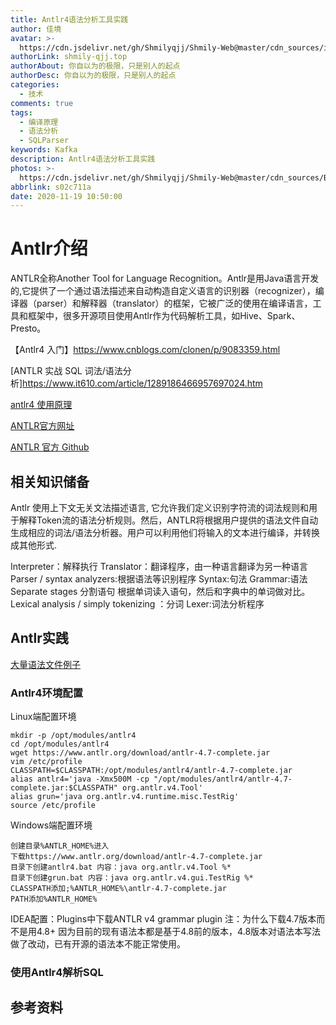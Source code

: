 ```yaml
---
title: Antlr4语法分析工具实践
author: 佳境
avatar: >-
  https://cdn.jsdelivr.net/gh/Shmilyqjj/Shmily-Web@master/cdn_sources/img/custom/avatar.jpg
authorLink: shmily-qjj.top
authorAbout: 你自以为的极限，只是别人的起点
authorDesc: 你自以为的极限，只是别人的起点
categories:
  - 技术
comments: true
tags:
  - 编译原理
  - 语法分析
  - SQLParser
keywords: Kafka
description: Antlr4语法分析工具实践
photos: >-
  https://cdn.jsdelivr.net/gh/Shmilyqjj/Shmily-Web@master/cdn_sources/Blog_Images/Kafka/Kafka-Cover.jpg
abbrlink: s02c711a
date: 2020-11-19 10:50:00
---
```

# Antlr介绍  
ANTLR全称Another Tool for Language Recognition。Antlr是用Java语言开发的,它提供了一个通过语法描述来自动构造自定义语言的识别器（recognizer），编译器（parser）和解释器（translator）的框架，它被广泛的使用在编译语言，工具和框架中，很多开源项目使用Antlr作为代码解析工具，如Hive、Spark、Presto。



【Antlr4 入门】https://www.cnblogs.com/clonen/p/9083359.html


[ANTLR 实战 SQL 词法/语法分析]https://www.it610.com/article/1289186466957697024.htm

[antlr4 使用原理](https://zhmin.github.io/2019/04/26/antlr4-tutorial/)

[ANTLR官方网址](http://www.antlr.org/)

[ANTLR 官方 Github](https://github.com/antlr/antlr4)





## 相关知识储备
Antlr 使用上下文无关文法描述语言, 它允许我们定义识别字符流的词法规则和用于解释Token流的语法分析规则。然后，ANTLR将根据用户提供的语法文件自动生成相应的词法/语法分析器。用户可以利用他们将输入的文本进行编译，并转换成其他形式.



Interpreter：解释执行
Translator：翻译程序，由一种语言翻译为另一种语言
Parser / syntax analyzers:根据语法等识别程序
Syntax:句法
Grammar:语法
Separate stages 分割语句
根据单词读入语句，然后和字典中的单词做对比。
Lexical analysis / simply tokenizing ：分词
Lexer:词法分析程序

## Antlr实践
[大量语法文件例子](https://github.com/antlr/grammars-v4)

### Antlr4环境配置
Linux端配置环境
```
mkdir -p /opt/modules/antlr4
cd /opt/modules/antlr4
wget https://www.antlr.org/download/antlr-4.7-complete.jar
vim /etc/profile
CLASSPATH=$CLASSPATH:/opt/modules/antlr4/antlr-4.7-complete.jar
alias antlr4='java -Xmx500M -cp "/opt/modules/antlr4/antlr-4.7-complete.jar:$CLASSPATH" org.antlr.v4.Tool'
alias grun='java org.antlr.v4.runtime.misc.TestRig'
source /etc/profile
```
Windows端配置环境
```
创建目录%ANTLR_HOME%进入
下载https://www.antlr.org/download/antlr-4.7-complete.jar
目录下创建antlr4.bat 内容：java org.antlr.v4.Tool %*
目录下创建grun.bat 内容：java org.antlr.v4.gui.TestRig %*
CLASSPATH添加;%ANTLR_HOME%\antlr-4.7-complete.jar
PATH添加%ANTLR_HOME%
```
IDEA配置：Plugins中下载ANTLR v4 grammar plugin
注：为什么下载4.7版本而不是用4.8+ 因为目前的现有语法本都是基于4.8前的版本，4.8版本对语法本写法做了改动，已有开源的语法本不能正常使用。
### 使用Antlr4解析SQL  





## 参考资料  


